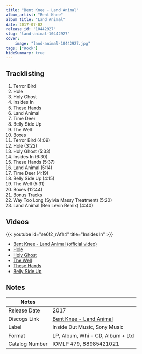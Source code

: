 ```yaml
---
title: "Bent Knee - Land Animal"
album_artist: "Bent Knee"
album_title: "Land Animal"
date: 2017-07-02
release_id: "10442927"
slug: "land-animal-10442927"
cover:
    image: "land-animal-10442927.jpg"
tags: ["Rock"]
hideSummary: true
---
```


## Tracklisting
1. Terror Bird
2. Hole
3. Holy Ghost
4. Insides In
5. These Hands
6. Land Animal
7. Time Deer
8. Belly Side Up
9. The Well
10. Boxes
11. Terror Bird (4:09)
12. Hole (3:22)
13. Holy Ghost (5:33)
14. Insides In (6:30)
15. These Hands (5:37)
16. Land Animal (5:14)
17. Time Deer (4:19)
18. Belly Side Up (4:15)
19. The Well (5:31)
20. Boxes (12:44)
21. Bonus Tracks
22. Way Too Long (Sylvia Massy Treatment) (5:20)
23. Land Animal (Ben Levin Remix) (4:40)

## Videos
{{< youtube id="se6f2_rAfh4" title="Insides In" >}}
- [Bent Knee - Land Animal (official video)](https://www.youtube.com/watch?v=ocn0gkJ2sMY)
- [Hole](https://www.youtube.com/watch?v=YcxA1O80BjA)
- [Holy Ghost](https://www.youtube.com/watch?v=Io8chDO3u2E)
- [The Well](https://www.youtube.com/watch?v=dO2ZzHyaqcA)
- [These Hands](https://www.youtube.com/watch?v=vI6qzBpuGtQ)
- [Belly Side Up](https://www.youtube.com/watch?v=3nEXBoos3Cg)

## Notes

| Notes          |             |
| ---------------| ----------- |
| Release Date   | 2017 |
| Discogs Link   | [Bent Knee - Land Animal](https://www.discogs.com/release/10442927) |
| Label          | Inside Out Music, Sony Music |
| Format         | LP, Album, Whi + CD, Album + Ltd |
| Catalog Number | IOMLP 479, 88985421021 |

